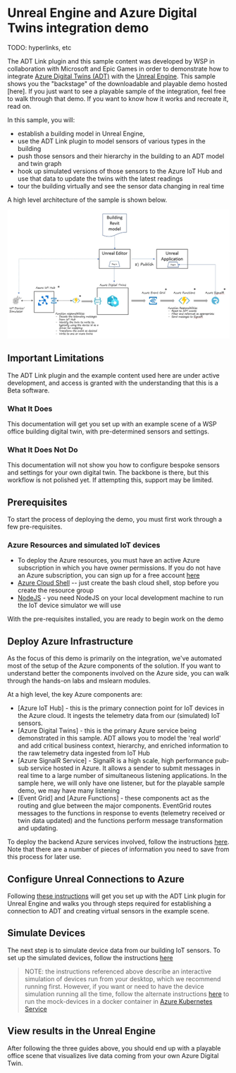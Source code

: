 # Unreal Engine and Azure Digital Twins integration demo

TODO:  hyperlinks, etc

 The ADT Link plugin and this sample content was developed by WSP in collaboration with Microsoft and Epic Games in order to demonstrate how to integrate [Azure Digital Twins (ADT)](https://docs.microsoft.com/en-us/azure/digital-twins/overview) with the [Unreal Engine](https://www.unrealengine.com/). This sample shows you the "backstage" of the downloadable and playable demo hosted [here]. If you just want to see a playable sample of the integration, feel free to walk through that demo. If you want to know how it works and recreate it, read on.

In this sample, you will:

* establish a building model in Unreal Engine,
* use the ADT Link plugin to model sensors of various types in the building
* push those sensors and their hierarchy in the building to an ADT model and twin graph
* hook up simulated versions of those sensors to the Azure IoT Hub and use that data to update the twins with the latest readings
* tour the building virtually and see the sensor data changing in real time

A high level architecture of the sample is shown below.

![high level architecture](media/solution-architecture.jpg)

## Important Limitations

The ADT Link plugin and the example content used here are under active development, and access is granted with the understanding that this is a Beta software.

### What It Does

This documentation will get you set up with an example scene of a WSP office building digital twin, with pre-determined sensors and settings.

### What It Does Not Do

This documentation will not show you how to configure bespoke sensors and settings for your own digital twin. The backbone is there, but this workflow is not polished yet. If attempting this, support may be limited.

## Prerequisites

To start the process of deploying the demo, you must first work through a few pre-requisites.

### Azure Resources and simulated IoT devices

* To deploy the Azure resources, you must have an active Azure subscription in which you have owner permissions. If you do not have an Azure subscription, you can sign up for a free account [here](https://azure.microsoft.com/en-us/free/)
* [Azure Cloud Shell](https://docs.microsoft.com/en-us/azure/cloud-shell/quickstart) -- just create the bash cloud shell, stop before you create the resource group
* [NodeJS](https://nodejs.org/en/download/) - you need NodeJS on your local development machine to run the IoT device simulator we will use

With the pre-requisites installed, you are ready to begin work on the demo

## Deploy Azure Infrastructure

As the focus of this demo is primarily on the integration, we've automated most of the setup of the Azure components of the solution. If you want to understand better the components involved on the Azure side, you can walk through the hands-on labs and mslearn modules.

At a high level, the key Azure components are:

* [Azure IoT Hub] - this is the primary connection point for IoT devices in the Azure cloud. It ingests the telemetry data from our (simulated) IoT sensors.
* [Azure Digital Twins] - this is the primary Azure service being demonstrated in this sample. ADT allows you to model the 'real world' and add critical business context, hierarchy, and enriched information to the raw telemetry data ingested from IoT Hub
* [Azure SignalR Service] - SignalR is a high scale, high performance pub-sub service hosted in Azure. It allows a sender to submit messages in real time to a large number of simultaneous listening applications. In the sample here, we will only have one listener, but for the playable sample demo, we may have many listening
* [Event Grid] and [Azure Functions] - these components act as the routing and glue between the major components. EventGrid routes messages to the functions in response to events (telemetry received or twin data updated) and the functions perform message transformation and updating.

To deploy the backend Azure services involved, follow the instructions [here](docs/deploy-azure-resources.md). Note that there are a number of pieces of information you need to save from this process for later use.

## Configure Unreal Connections to Azure

Following [these instructions](docs/adt-link-plugin-ue.md) will get you set up with the ADT Link plugin for Unreal Engine and walks you through steps required for establishing a connection to ADT and creating virtual sensors in the example scene.

## Simulate Devices

The next step is to simulate device data from our building IoT sensors. To set up the simulated devices, follow the instructions [here](docs/simulate-iot-devices.md)

> NOTE:  the instructions referenced above describe an interactive simulation of devices run from your desktop, which we recommend running first. However, if you want or need to have the device simulation running all the time, follow the alternate instructions [here](/devices/kubernetes/dev-sim-aks.md) to run the mock-devices in a docker container in [Azure Kubernetes Service](https://azure.microsoft.com/en-us/services/kubernetes-service/)

## View results in the Unreal Engine

After following the three guides above, you should end up with a playable office scene that visualizes live data coming from your own Azure Digital Twin.
